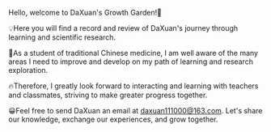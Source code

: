 Hello, welcome to DaXuan's Growth Garden!🌱

💡Here you will find a record and review of DaXuan's journey through learning and scientific research.

🐣As a student of traditional Chinese medicine, I am well aware of the many areas I need to improve and develop on my path of learning and research exploration.

🔥Therefore, I greatly look forward to interacting and learning with teachers and classmates, striving to make greater progress together.

😀Feel free to send DaXuan an email at daxuan111000@163.com. Let's share our knowledge, exchange our experiences, and grow together.

<!---
DaXuanGarden/DaXuanGarden is a ✨ special ✨ repository because its `README.md` (this file) appears on your GitHub profile.
You can click the Preview link to take a look at your changes.
--->
